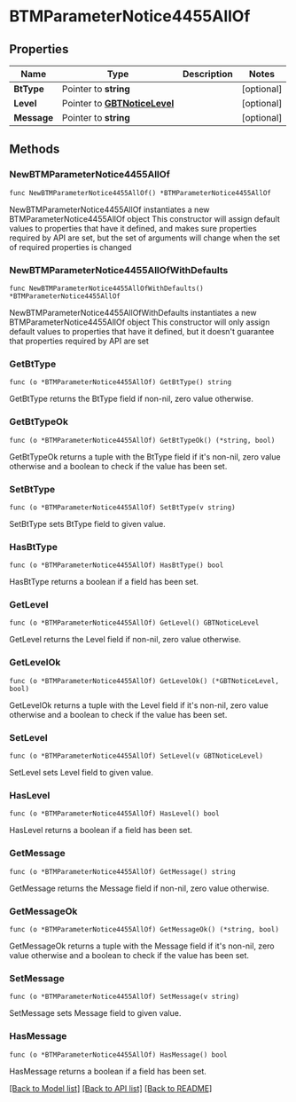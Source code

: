 # BTMParameterNotice4455AllOf

## Properties

Name | Type | Description | Notes
------------ | ------------- | ------------- | -------------
**BtType** | Pointer to **string** |  | [optional] 
**Level** | Pointer to [**GBTNoticeLevel**](GBTNoticeLevel.md) |  | [optional] 
**Message** | Pointer to **string** |  | [optional] 

## Methods

### NewBTMParameterNotice4455AllOf

`func NewBTMParameterNotice4455AllOf() *BTMParameterNotice4455AllOf`

NewBTMParameterNotice4455AllOf instantiates a new BTMParameterNotice4455AllOf object
This constructor will assign default values to properties that have it defined,
and makes sure properties required by API are set, but the set of arguments
will change when the set of required properties is changed

### NewBTMParameterNotice4455AllOfWithDefaults

`func NewBTMParameterNotice4455AllOfWithDefaults() *BTMParameterNotice4455AllOf`

NewBTMParameterNotice4455AllOfWithDefaults instantiates a new BTMParameterNotice4455AllOf object
This constructor will only assign default values to properties that have it defined,
but it doesn't guarantee that properties required by API are set

### GetBtType

`func (o *BTMParameterNotice4455AllOf) GetBtType() string`

GetBtType returns the BtType field if non-nil, zero value otherwise.

### GetBtTypeOk

`func (o *BTMParameterNotice4455AllOf) GetBtTypeOk() (*string, bool)`

GetBtTypeOk returns a tuple with the BtType field if it's non-nil, zero value otherwise
and a boolean to check if the value has been set.

### SetBtType

`func (o *BTMParameterNotice4455AllOf) SetBtType(v string)`

SetBtType sets BtType field to given value.

### HasBtType

`func (o *BTMParameterNotice4455AllOf) HasBtType() bool`

HasBtType returns a boolean if a field has been set.

### GetLevel

`func (o *BTMParameterNotice4455AllOf) GetLevel() GBTNoticeLevel`

GetLevel returns the Level field if non-nil, zero value otherwise.

### GetLevelOk

`func (o *BTMParameterNotice4455AllOf) GetLevelOk() (*GBTNoticeLevel, bool)`

GetLevelOk returns a tuple with the Level field if it's non-nil, zero value otherwise
and a boolean to check if the value has been set.

### SetLevel

`func (o *BTMParameterNotice4455AllOf) SetLevel(v GBTNoticeLevel)`

SetLevel sets Level field to given value.

### HasLevel

`func (o *BTMParameterNotice4455AllOf) HasLevel() bool`

HasLevel returns a boolean if a field has been set.

### GetMessage

`func (o *BTMParameterNotice4455AllOf) GetMessage() string`

GetMessage returns the Message field if non-nil, zero value otherwise.

### GetMessageOk

`func (o *BTMParameterNotice4455AllOf) GetMessageOk() (*string, bool)`

GetMessageOk returns a tuple with the Message field if it's non-nil, zero value otherwise
and a boolean to check if the value has been set.

### SetMessage

`func (o *BTMParameterNotice4455AllOf) SetMessage(v string)`

SetMessage sets Message field to given value.

### HasMessage

`func (o *BTMParameterNotice4455AllOf) HasMessage() bool`

HasMessage returns a boolean if a field has been set.


[[Back to Model list]](../README.md#documentation-for-models) [[Back to API list]](../README.md#documentation-for-api-endpoints) [[Back to README]](../README.md)


